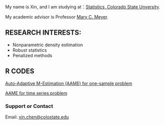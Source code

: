 My name is Xin, and I am studying at：[Statistics, Colorado State Unversity](https://statistics.colostate.edu). 

My academic advisor is Professor [Mary C. Meyer](https://www.stat.colostate.edu/~meyer/welcome.html).

## RESEARCH INTERESTS:
- Nonparametric density estimation
- Robust statistics
- Penalized methods

## R CODES
[Auto-Adaptive M-Estimation (AAME) for one-sample problem](exp_aame_onesamp.md)

[AAME for time series problem](exp_aame_ts.md)

### Support or Contact
Email: xin.chen@colostate.edu
